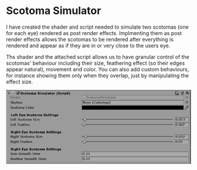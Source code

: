 # Scotoma Simulator

I have created the shader and script needed to simulate two scotomas (one for each eye) rendered as post render effects. Implmenting them as post render effects allows the scotomas to be rendered after everything is rendered and appear as if they are in or very close to the users eye. 

Ths shader and the attached script allows us to have granular control of the scotomas' behaviour including their size, feathering effect (so their edges appear natural), movement and color. You can also add custom behaviours, for instance showing them only when they overlap, just by manipulating the effect size.

![Image of Control Panel](Images/control-panel.png)



